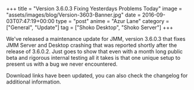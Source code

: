 +++
title = "Version 3.6.0.3 Fixing Yesterdays Problems Today"
image = "assets/images/blog/Version-3603-Banner.jpg"
date = 2016-09-03T07:47:19+00:00
type = "post"
anime = "Azur Lane"
category = ["General", "Update"]
tag = ["Shoko Desktop", "Shoko Server"]
+++

We've released a maintenance update for JMM, version 3.6.0.3 that fixes JMM Server and Desktop crashing that was reported shortly after the release of 3.6.0.2. Just goes to show that even with a month long public beta and rigorous internal testing all it takes is that one unique setup to present us with a bug we never encountered.

Download links have been updated, you can also check the changelog for additional information.
